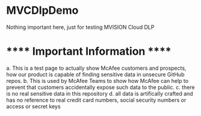 # MVCDlpDemo

Nothing important here, just for testing MVISION Cloud DLP

# **** Important Information  **** 
a.	This is a test page to actually show McAfee customers and prospects, how our product is capable of finding sensitive data in unsecure GitHub repos. 
b.	This is used by McAfee Teams to show how McAfee can help to prevent that customers accidentally expose such data to the public.
c. there is no real sensitive data in this repository
d. all data is artifically crafted and has no reference to real credit card numbers, social security numbers or access or secret keys

